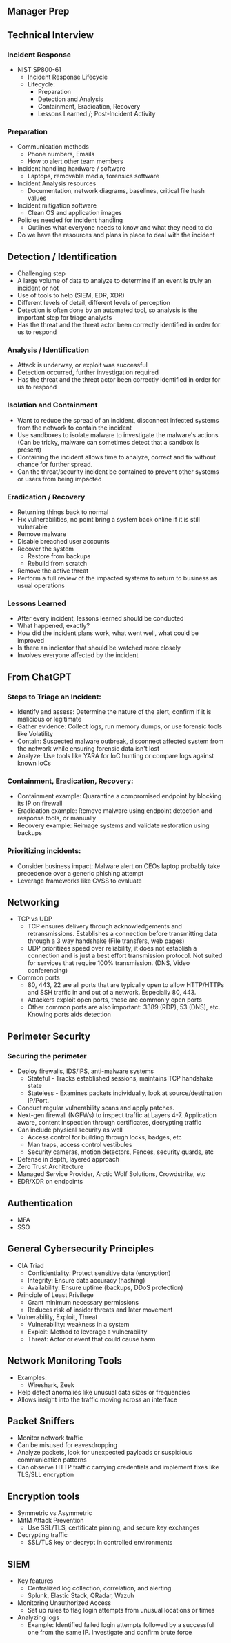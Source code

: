 ## Manager Prep

## Technical Interview

### Incident Response
- NIST SP800-61
	- Incident Response Lifecycle
	- Lifecycle:
		- Preparation
		- Detection and Analysis
		- Containment, Eradication, Recovery
		- Lessons Learned /; Post-Incident Activity
### Preparation
- Communication methods
	- Phone numbers, Emails
	- How to alert other team members
- Incident handling hardware / software
	- Laptops, removable media, forensics software
- Incident Analysis resources
	- Documentation, network diagrams, baselines, critical file hash values
- Incident mitigation software
	- Clean OS and application images
- Policies needed for incident handling
	- Outlines what everyone needs to know and what they need to do
- Do we have the resources and plans in place to deal with the incident
## Detection / Identification
- Challenging step
- A large volume of data to analyze to determine if an event is truly an incident or not
- Use of tools to help (SIEM, EDR, XDR)
- Different levels of detail, different levels of perception
- Detection is often done by an automated tool, so analysis is the important step for triage analysts
- Has the threat and the threat actor been correctly identified in order for us to respond
### Analysis / Identification
- Attack is underway, or exploit was successful
- Detection occurred, further investigation required
- Has the threat and the threat actor been correctly identified in order for us to respond
### Isolation and Containment
- Want to reduce the spread of an incident, disconnect infected systems from the network to contain the incident
- Use sandboxes to isolate malware to investigate the malware's actions (Can be tricky, malware can sometimes detect that a sandbox is present)
- Containing the incident allows time to analyze, correct and fix without chance for further spread.
- Can the threat/security incident be contained to prevent other systems or users from being impacted
### Eradication / Recovery
- Returning things back to normal
- Fix vulnerabilities, no point bring a system back online if it is still vulnerable
- Remove malware
- Disable breached user accounts
- Recover the system
	- Restore from backups
	- Rebuild from scratch
- Remove the active threat
- Perform a full review of the impacted systems to return to business as usual operations
### Lessons Learned
- After every incident, lessons learned should be conducted
- What happened, exactly?
- How did the incident plans work, what went well, what could be improved
- Is there an indicator that should be watched more closely
- Involves everyone affected by the incident

## From ChatGPT
### Steps to Triage an Incident:
- Identify and assess: Determine the nature of the alert, confirm if it is malicious or legitimate
- Gather evidence: Collect logs, run memory dumps, or use forensic tools like Volatility
- Contain: Suspected malware outbreak, disconnect affected system from the network while ensuring forensic data isn't lost
- Analyze: Use tools like YARA for IoC hunting or compare logs against known IoCs
### Containment, Eradication, Recovery:
- Containment example: Quarantine a compromised endpoint by blocking its IP on firewall
- Eradication example: Remove malware using endpoint detection and response tools, or manually
- Recovery example: Reimage systems and validate restoration using backups
### Prioritizing incidents:
- Consider business impact: Malware alert on CEOs laptop probably take precedence over a generic phishing attempt
- Leverage frameworks like CVSS to evaluate
## Networking
- TCP vs UDP
	- TCP ensures delivery through acknowledgements and retransmissions. Establishes a connection before transmitting data through a 3 way handshake (File transfers, web pages)
	- UDP prioritizes speed over reliability, it does not establish a connection and is just a best effort transmission protocol. Not suited for services that require 100% transmission. (DNS, Video conferencing)
- Common ports
	- 80, 443, 22 are all ports that are typically open to allow HTTP/HTTPs and SSH traffic in and out of a network. Especially 80, 443.
	- Attackers exploit open ports, these are commonly open ports
	- Other common ports are also important: 3389 (RDP), 53 (DNS), etc. Knowing ports aids detection
## Perimeter Security
### Securing the perimeter
- Deploy firewalls, IDS/IPS, anti-malware systems
	- Stateful - Tracks established sessions, maintains TCP handshake state
	- Stateless - Examines packets individually, look at source/destination IP/Port.
- Conduct regular vulnerability scans and apply patches. 
- Next-gen firewall (NGFWs) to inspect traffic at Layers 4-7. Application aware, content inspection through certificates, decrypting traffic
- Can include physical security as well
	- Access control for building through locks, badges, etc
	- Man traps, access control vestibules
	- Security cameras, motion detectors, Fences, security guards, etc
- Defense in depth, layered approach
- Zero Trust Architecture
- Managed Service Provider, Arctic Wolf Solutions, Crowdstrike, etc
- EDR/XDR on endpoints
## Authentication
- MFA
- SSO
## General Cybersecurity Principles
- CIA Triad
	- Confidentiality: Protect sensitive data (encryption)
	- Integrity: Ensure data accuracy (hashing)
	- Availability: Ensure uptime (backups, DDoS protection)
- Principle of Least Privilege
	- Grant minimum necessary permissions
	- Reduces risk of insider threats and later movement
- Vulnerability, Exploit, Threat
	- Vulnerability: weakness in a system
	- Exploit: Method to leverage a vulnerability
	- Threat: Actor or event that could cause harm
## Network Monitoring Tools
- Examples:
	- Wireshark, Zeek
- Help detect anomalies like unusual data sizes or frequencies
- Allows insight into the traffic moving across an interface
## Packet Sniffers
- Monitor network traffic
- Can be misused for eavesdropping
- Analyze packets, look for unexpected payloads or suspicious communication patterns
- Can observe HTTP traffic carrying credentials and implement fixes like TLS/SLL encryption
## Encryption tools
- Symmetric vs Asymmetric
- MitM Attack Prevention
	- Use SSL/TLS, certificate pinning, and secure key exchanges
- Decrypting traffic
	- SSL/TLS key or decrypt in controlled environments
## SIEM
- Key features
	- Centralized log collection, correlation, and alerting
	- Splunk, Elastic Stack, QRadar, Wazuh
- Monitoring Unauthorized Access
	- Set up rules to flag login attempts from unusual locations or times
- Analyzing logs
	- Example: Identified failed login attempts followed by a successful one from the same IP. Investigate and confirm brute force